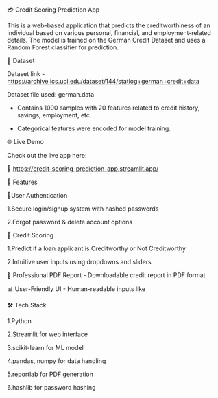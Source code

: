 💳 Credit Scoring Prediction App

This is a web-based application that predicts the creditworthiness of an individual based on various personal, financial, and employment-related details. The model is trained on the German Credit Dataset and uses a Random Forest classifier for prediction.

📂 Dataset

Dataset link -  https://archive.ics.uci.edu/dataset/144/statlog+german+credit+data

Dataset file used: german.data  

- Contains 1000 samples with 20 features related to credit history, savings, employment, etc.  

- Categorical features were encoded for model training.

🌐 Live Demo

Check out the live app here:  

🔗 https://credit-scoring-prediction-app.streamlit.app/


🚀 Features

🔐User Authentication

1.Secure login/signup system with hashed passwords
  
2.Forgot password & delete account options

🧾 Credit Scoring

1.Predict if a loan applicant is Creditworthy or Not Creditworthy

2.Intuitive user inputs using dropdowns and sliders

  📄 Professional PDF Report - Downloadable credit report in PDF format 

  📊 User-Friendly UI - Human-readable inputs like


🛠 Tech Stack

1.Python

2.Streamlit for web interface

3.scikit-learn for ML model

4.pandas, numpy for data handling

5.reportlab for PDF generation

6.hashlib for password hashing



